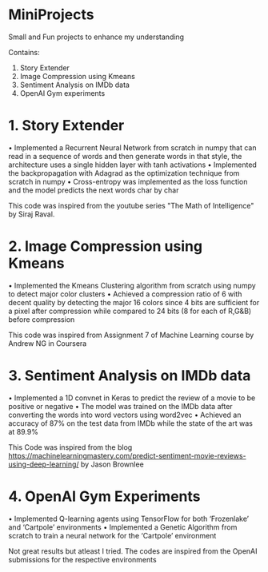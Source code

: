 # MiniProjects
Small and Fun projects to enhance my understanding

Contains:
1. Story Extender
2. Image Compression using Kmeans
3. Sentiment Analysis on IMDb data
4. OpenAI Gym experiments

# 1. Story Extender
• Implemented a Recurrent Neural Network from scratch in numpy that can read in a sequence of words
  and then generate words in that style, the architecture uses a single hidden layer with tanh activations
• Implemented the backpropagation with Adagrad as the optimization technique from scratch in numpy
• Cross-entropy was implemented as the loss function and the model predicts the next words char by char

This code was inspired from the youtube series "The Math of Intelligence" by Siraj Raval.

# 2. Image Compression using Kmeans
• Implemented the Kmeans Clustering algorithm from scratch using numpy to detect major color clusters
• Achieved a compression ratio of 6 with decent quality by detecting the major 16 colors since 4 bits are
  sufficient for a pixel after compression while compared to 24 bits (8 for each of R,G&B) before compression
  
This code was inspired from Assignment 7 of Machine Learning course by Andrew NG in Coursera

# 3. Sentiment Analysis on IMDb data
• Implemented a 1D convnet in Keras to predict the review of a movie to be positive or negative
• The model was trained on the IMDb data after converting the words into word vectors using word2vec
• Achieved an accuracy of 87% on the test data from IMDb while the state of the art was at 89.9%

This Code was inspired from the blog https://machinelearningmastery.com/predict-sentiment-movie-reviews-using-deep-learning/ by Jason Brownlee

# 4. OpenAI Gym Experiments
• Implemented Q-learning agents using TensorFlow for both ‘Frozenlake’ and ‘Cartpole’ environments
• Implemented a Genetic Algorithm from scratch to train a neural network for the ‘Cartpole’ environment

Not great results but atleast I tried. The codes are inspired from the OpenAI submissions for the respective environments


